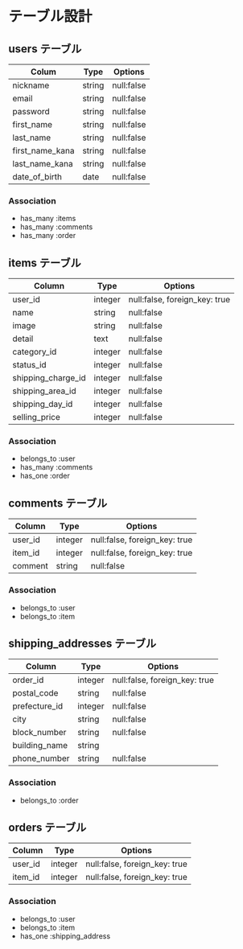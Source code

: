 # テーブル設計

## users テーブル

| Colum           | Type   | Options    |
| --------------- | ------ | ---------- |
| nickname        | string | null:false |
| email           | string | null:false |
| password        | string | null:false |
| first_name      | string | null:false |
| last_name       | string | null:false |
| first_name_kana | string | null:false |
| last_name_kana  | string | null:false |
| date_of_birth   | date   | null:false |

### Association

- has_many :items
- has_many :comments
- has_many :order

## items テーブル

| Column              | Type    | Options                       |
| ------------------- | ------- | ----------------------------- |
| user_id             | integer | null:false, foreign_key: true |
| name                | string  | null:false                    |
| image               | string  | null:false                    |
| detail              | text    | null:false                    |
| category_id         | integer | null:false                    |
| status_id           | integer | null:false                    |
| shipping_charge_id  | integer | null:false                    |
| shipping_area_id    | integer | null:false                    |
| shipping_day_id     | integer | null:false                    |
| selling_price       | integer | null:false                    |

### Association

- belongs_to :user
- has_many :comments
- has_one :order

## comments テーブル

| Column  | Type    | Options                       |
| ------- | ------- | ----------------------------- |
| user_id | integer | null:false, foreign_key: true | 
| item_id | integer | null:false, foreign_key: true |
| comment | string  | null:false                    |

### Association

- belongs_to :user
- belongs_to :item

## shipping_addresses テーブル

| Column        | Type    | Options                       |
| ------------- | ------- | ----------------------------- |
| order_id      | integer | null:false, foreign_key: true |
| postal_code   | string  | null:false                    |
| prefecture_id | integer | null:false                    |
| city          | string  | null:false                    |
| block_number  | string  | null:false                    |
| building_name | string  |                               |
| phone_number  | string  | null:false                    |

### Association

- belongs_to :order

## orders テーブル

| Column  | Type    | Options                       |
| ------- | ------- | ----------------------------- |
| user_id | integer | null:false, foreign_key: true |
| item_id | integer | null:false, foreign_key: true |

### Association

- belongs_to :user
- belongs_to :item
- has_one :shipping_address
